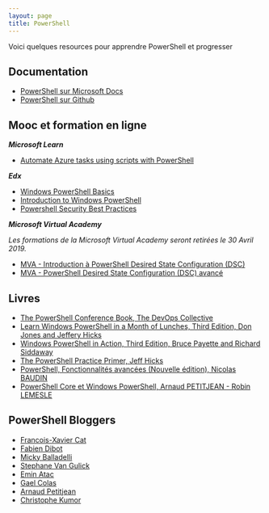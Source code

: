 ```yaml
---
layout: page
title: PowerShell
---
```


Voici quelques resources pour apprendre PowerShell et progresser


## Documentation 

* [PowerShell sur Microsoft Docs](https://docs.microsoft.com/en-us/powershell/)
* [PowerShell sur Github](https://github.com/PowerShell)


## Mooc et formation en ligne

***Microsoft Learn***

* [Automate Azure tasks using scripts with PowerShell](https://docs.microsoft.com/en-us/learn/modules/automate-azure-tasks-with-powershell/)


***Edx***

* [Windows PowerShell Basics](https://www.edx.org/course/windows-powershell-basics-1)
* [Introduction to Windows PowerShell](https://www.edx.org/course/introduction-windows-powershell-microsoft-posh200x)
* [Powershell Security Best Practices](https://www.edx.org/course/powershell-security-best-practices-2)

***Microsoft Virtual Academy***

_Les formations de la Microsoft Virtual Academy seront retirées le 30 Avril 2019._

* [MVA - Introduction à PowerShell Desired State Configuration (DSC)](https://mva.microsoft.com/fr-fr/training-courses/introduction-powershell-desired-state-configuration-dsc-12621?l=cOVAs1BSB_9005192797)
* [MVA - PowerShell Desired State Configuration (DSC) avancé](https://mva.microsoft.com/fr-fr/training-courses/powershell-desired-state-configuration-dsc-avanc--14348)


## Livres 

* [The PowerShell Conference Book, The DevOps Collective](https://leanpub.com/powershell-conference-book)
* [Learn Windows PowerShell in a Month of Lunches, Third Edition, Don Jones and Jeffery Hicks](https://www.manning.com/books/learn-windows-powershell-in-a-month-of-lunches-third-edition)
* [Windows PowerShell in Action, Third Edition, Bruce Payette and Richard Siddaway](https://www.manning.com/books/windows-powershell-in-action-third-edition)
* [The PowerShell Practice Primer, Jeff Hicks](https://leanpub.com/psprimer)
* [PowerShell, Fonctionnalités avancées (Nouvelle édition), Nicolas BAUDIN](https://www.editions-eni.fr/livre/powershell-fonctionnalites-avancees-nouvelle-edition-9782409014994?t=552E2C5C-22F2-4382-AC69-6C903F9BCCF6)
* [PowerShell Core et Windows PowerShell, Arnaud PETITJEAN - Robin LEMESLE](https://www.editions-eni.fr/livre/powershell-core-et-windows-powershell-les-fondamentaux-du-langage-2e-edition-9782409013287?t=552E2C5C-22F2-4382-AC69-6C903F9BCCF6)


## PowerShell Bloggers

* [Francois-Xavier Cat](https://lazywinadmin.com/)
* [Fabien Dibot](https://pwrshell.net/)
* [Micky Balladelli](https://balladelli.com/)
* [Stephane Van Gulick](http://powershelldistrict.com/)
* [Emin Atac](https://p0w3rsh3ll.wordpress.com/)
* [Gael Colas](https://gaelcolas.com/)
* [Arnaud Petitjean](http://www.powershell-scripting.com/)
* [Christophe Kumor](https://christophekumor.github.io/)
